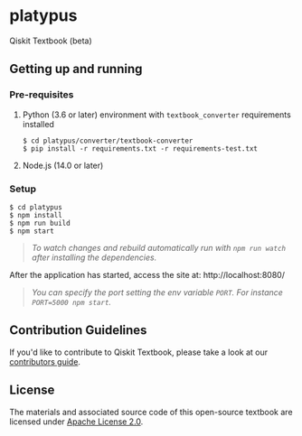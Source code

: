 # platypus

Qiskit Textbook (beta)

## Getting up and running

### Pre-requisites

1. Python (3.6 or later) environment with `textbook_converter` requirements installed

    ```
    $ cd platypus/converter/textbook-converter
    $ pip install -r requirements.txt -r requirements-test.txt
    ```

1. Node.js (14.0 or later)

### Setup

```
$ cd platypus
$ npm install
$ npm run build
$ npm start
```

> _To watch changes and rebuild automatically run with `npm run watch` after installing the dependencies._

After the application has started, access the site at: http://localhost:8080/

> _You can specify the port setting the env variable `PORT`. For instance `PORT=5000 npm start`._


## Contribution Guidelines
If you'd like to contribute to Qiskit Textbook, please take a look at our [contributors guide](https://github.com/qiskit-community/qiskit-textbook/blob/main/CONTRIBUTING.md).


## License
The materials and associated source code of this open-source textbook are licensed under [Apache License 2.0](LICENSE).
